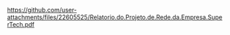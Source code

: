 https://github.com/user-attachments/files/22605525/Relatorio.do.Projeto.de.Rede.da.Empresa.SuperTech.pdf
